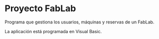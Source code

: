 # Proyecto FabLab

Programa que gestiona los usuarios, máquinas y reservas de un FabLab. 

La aplicación está programada en Visual Basic.
